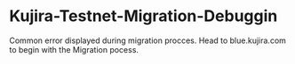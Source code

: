 # Kujira-Testnet-Migration-Debuggin
Common error displayed during migration procces. Head to blue.kujira.com to begin with the Migration pocess.
